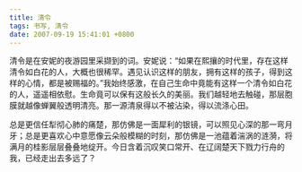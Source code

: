 ```yaml
---
title: 清令
tags: 书写, 清令
date: 2007-09-19 15:41:01 +0800
---
```



清令是在安妮的夜游园里采撷到的词。安妮说：“如果在熙攘的时代里，存在这样清令如白花的人，大概也很稀罕。遇见认识这样的朋友，拥有这样的孩子，得到这样的心情，都是被赐福的。”我始终感激，在自己生命中竟能有这样一个清令如白花的人，遥遥相依慰。生命竟可以保有这般长久的美丽。我们越轻地去触碰，那层胞膜就越像蝉翼般透明清亮。那一源清泉得以不被沾染，得以流涤心田。

总是更信任犁彻心肺的痛楚，那仿佛是一面犀利的银镜，可以照见心深的那一弯月牙；总是更喜欢心中意愿像云朵般模糊的时刻，那仿佛是一池蕴着湍涡的涟漪，将满月的桂影层层叠叠地绽开。今日含着沉叹笑口常开、在辽阔楚天下戮力行舟的我，已经走出去多远了？

